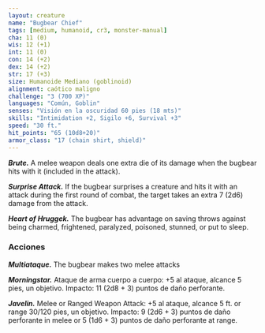 ```yaml
---
layout: creature
name: "Bugbear Chief"
tags: [medium, humanoid, cr3, monster-manual]
cha: 11 (0)
wis: 12 (+1)
int: 11 (0)
con: 14 (+2)
dex: 14 (+2)
str: 17 (+3)
size: Humanoide Mediano (goblinoid)
alignment: caótico maligno
challenge: "3 (700 XP)"
languages: "Común, Goblin"
senses: "Visión en la oscuridad 60 pies (18 mts)"
skills: "Intimidation +2, Sigilo +6, Survival +3"
speed: "30 ft."
hit_points: "65 (10d8+20)"
armor_class: "17 (chain shirt, shield)"
---
```


***Brute.*** A melee weapon deals one extra die of its damage when the bugbear hits with it (included in the attack).

***Surprise Attack.*** If the bugbear surprises a creature and hits it with an attack during the first round of combat, the target takes an extra 7 (2d6) damage from the attack.

***Heart of Hruggek.*** The bugbear has advantage on saving throws against being charmed, frightened, paralyzed, poisoned, stunned, or put to sleep.

### Acciones

***Multiataque.*** The bugbear makes two melee attacks

***Morningstar.*** Ataque de arma cuerpo a cuerpo: +5 al ataque, alcance 5 pies, un objetivo. Impacto: 11 (2d8 + 3) puntos de daño perforante.

***Javelin.*** Melee or Ranged Weapon Attack: +5 al ataque, alcance 5 ft. or range 30/120 pies, un objetivo. Impacto: 9 (2d6 + 3) puntos de daño perforante in melee or 5 (1d6 + 3) puntos de daño perforante at range.